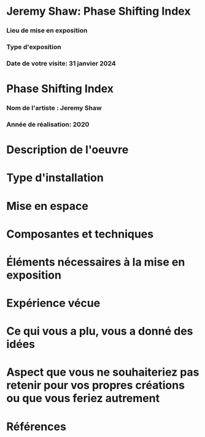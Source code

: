 # Jeremy Shaw: Phase Shifting Index

### Lieu de mise en exposition

### Type d'exposition

### Date de votre visite: 31 janvier 2024

# Phase Shifting Index

### Nom de l'artiste : Jeremy Shaw

### Année de réalisation: 2020

# Description de l'oeuvre

# Type d'installation

# Mise en espace

# Composantes et techniques

# Éléments nécessaires à la mise en exposition

# Expérience vécue

# Ce qui vous a plu, vous a donné des idées

#  Aspect que vous ne souhaiteriez pas retenir pour vos propres créations ou que vous feriez autrement

# Références
